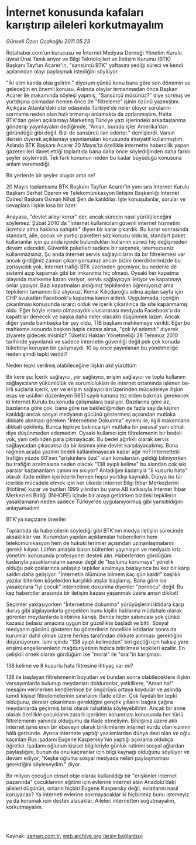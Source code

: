 # İnternet konusunda kafaları karıştırıp aileleri korkutmayalım

*Günseli Özen Ocakoğlu 2011.05.23*

<td class="columnist-detail">
<p>Rotahaber.com'un kurucusu ve İnternet Medyası Derneği Yönetim Kurulu üyesi Ünal Tanık arıyor ve Bilgi Teknolojileri ve İletişim Kurumu (BTK) Başkanı Tayfun Acarer'in, "sansürcü BTK" yaftasını yediği süreci ve kendi açılarından olayı paylaşmak istediğini söylüyor.</p>
<p>
<div id="haberMetinDiv">
<p>"İki elim kanda olsa gelirim." diyorum çünkü konu bana göre son dönemin ve geleceğin en önemli konusu. Aslında olaylar tırmanmadan önce Başkan Acarer ile makamında söyleşi yapmış, "Sansürcü müsünüz?" diye sormuş ve yurtdışına çıkmadan hemen önce de "filtreleme" işinin özünü yazmıştım. Açıkçası Atlanta'daki otel odasında Türkiye'de neler oluyor sorularını sormama neden olan hızlı tırmanışı anlamakta da zorlanmıştım. Hatta BTK'dan gelen açıklamayı Marketing Türkiye yazı işlerindeki arkadaşlarıma gönderip yayınlayalım dediğimde, "Aman, burada işler Amerika'dan göründüğü gibi değil. Bizi de sansürcü ilan ederler." demişlerdi. Varsın densin diyerek açıklamayı yayınlamaları konusunda inisiyatif kullanmıştım. Aslında BTK Başkanı Acarer 20 Mayıs'ta özellikle internette habercilik yapan gazetecileri davet ettiği toplantıda bana daha önce söylediğinden daha farklı şeyler söylemedi. Tek fark konunun neden bu kadar büyüdüğü konusuna anlam veremediği.
<p>Bir yerlerde bir şeyler oluyor ama ne!
<p>20 Mayıs toplantısına BTK Başkanı Tayfun Acarer'in yanı sıra İnternet Kurulu Başkanı Serhat Özeren ve Telekomünikasyon İletişim Başkanlığı İnternet Dairesi Başkanı Osman Nihat Şen de katıldılar. İşte konuşulanlar, sorular ve cevaplara ilişkin kısa bir özet:
<p>Anayasa, "devlet aileyi korur" der, ancak sürecin nasıl yürütüleceğini söylemez. Şubat 2010'da "İnternet kullanıcıları güvenli internet hizmetini ücretsiz alma hakkına sahiptir." diyen bir karar çıkardık. Bu karar sonrasında standart, aile, çocuk ve yurtiçi paketleri söz konusu oldu ki, standart paket kullananlar için şu anda içinde bulundukları kullanım süreci hiç değişmeden devam edecekti. Güvenlik paketleri sadece bir seçenek, istemezseniz kullanmazsınız. Şu anda internet servis sağlayıcıların da bir filtrelemesi var ancak girdiğiniz zaman çıkamıyorsunuz ancak bizim önerdiklerimizde bu zorlayıcılık yok. İnternet trafiği BTK üzerinden geçmiyor, bu nedenle de sistemi açıp kapamak gibi bir imkanımız hiç olmadı. Oysaki her kapatma olayında mahkeme kararı veriyor, servis sağlayıcıya iletiyor ve kapatmayı onlar yapıyor. Bazı kapatmaları aldığımız tepkilerden öğreniyoruz ama tepkilerin tamamını biz alıyoruz. Kemal Kılıçdaroğlu adına açılan sayfa için CHP avukatları Facebook'u kapatma kararı aldırdı. Uygulamada, içeriğin çıkarılması konusunda ısrarcı olduk ve içerik çıkarılınca da site kapanmamış oldu. Eğer böyle ısrarcı olmasaydık uluslararası medyada Facebook'u da kapattılar denecek ve başka daha neler olacaktı düşünmek lazım. Ancak diğer yanda bambaşka bir şey oldu, TİB başkanı mahkemeye verildi. Eğer bu mahkeme sonunda başkan hapis cezası alırsa, "çok iyi adamdı" diyerek ziyarete gidecek misiniz? Tüketici Hakları Yönetmeliği 28 Temmuz 2010 tarihinde yayınlandı ve sadece internetin güvenliği değil pek çok konuda tüketiciyi koruyan bir çalışmaydı. 10 ay önce yayınlanan bu yönetmeliğe neden şimdi tepki verildi?
<p>Neden tepki verilmiş olabileceğine ilişkin akıl yürüttüm
<p>Bir kere şu: İçe­rik sağ­la­yı­cı, yer sağ­la­yı­cı, eri­şim sağ­layı­cı ve top­lu kul­la­nım sağ­la­yı­cı­la­rın yü­küm­lü­lük ve sorum­lu­luk­la­rı ile in­ter­net or­ta­mın­da iş­le­nen be­lir­li suçlar­la içe­rik, yer ve eri­şim sağ­la­yı­cı­la­rı üze­rin­den müca­de­le­ye iliş­kin esas ve usûl­le­ri dü­zen­leyen 5651 sayılı kanuna tez elden bakmak gerekecek ki İnternet Kurulu bu konuda çalışmalara başlıyor. Bazılarına göre az, bazılarına göre çok, bana göre ise beklediğimden de fazla sayıda kişinin katıldığı ancak sosyal medyanın gücünü göstermesi açısından mutlaka dikkate alınması gereken "İnternetime Dokunma" eylemi ile, ilgili makamların dikkati çekilmiş. Bunca tepkiye bakınca işin mutlaka bir parasal yanı olmalı diye düşünmeden edemedim. Oysaki kullanıcı için filtrelemenin bir bedeli yok, yani cebinden para çıkmayacak. Bu bedel ağırlıklı olarak servis sağlayıcıdan çıkacaksa da bir kısmını yine devlet karşılayacakmış. Buna rağmen acaba yazılım bedeli katlanılmayacak kadar ağır mı? İnternetteki trafiğin yüzde 60'ının "erişkinlere özel" olan konulardan geldiği biliniyorken bu trafiğin azalmasına neden olacak "138 ayıplı kelime" bu alandan çok sıkı paralar kazananların canını mı sıkıyor? Anladığım kadarıyla "8 kusurlu hata" olarak ifade edilen içeriklerin hemen hepsi yurtdışı kaynaklı. Dünya bu tür içerikle mücadele etmek için her ülkede İnternet Bilgi İhbar Merkezlerini (Hotline) kurar ve bunları 1999 yılından bu yana AB katkısıyla İnternet İhbar Merkezleri Birliği (INHOPE) içinde bir araya getirirken bizdeki tepkilerin yasaklamanın neden sadece Türkiye'de uygulanıyormuş gibi yansıtıldığını anlayamadım!
<p>BTK'ya naçizane öneriler
<p>Toplantıda da habercilerin söylediği gibi BTK'nın medya iletişim sürecinde aksaklıklar var. Kurumdan yapılan açıklamalar habercilerin hem telekomünikasyon hem de hukuki terimler açısından uzmanlaşmalarını gerekli kılıyor. Lütfen anlaşılır basın bültenleri yayınlayın ve medyada kriz yönetimi konusunda profesyonel destek alın. Haberlerden gördüğüm kadarıyla yasaklamaların sansür değil de "toplumu korumaya" yönelik olduğu pek çoklarınca anlaşılıp tepkiler azalmaya başlayınca bu kez bir karşı saldırı daha gelişiyor. "İnternetin ölümüne bilmem kaç gün kaldı!" başlıklı yazılar biterken köşelerden karşılıklı atışlar başlamış. Bana göre ise yasakçılara "iyi çocuk" internetime dokunma diyenler "pornocu" değil. Bu kez haberciler arasında bir iletişim kazası yaşanmak üzere aman dikkat!
<p>Seçimler yaklaşıyorken "İnternetime dokunma" yürüyüşlerini iktidara karşı duruş gibi algılayanlarla gerçekten bunu kişilik haklarına müdahale olarak görenler meydanlarda birbirine karıştı. Bence hiçbir sakıncası yok çünkü kazasız belasız amacına uygun bir güzellikte başladı ve bitti. Sosyal medyanın gücünü gösteren bu gösterilerin öncelikle iktidarlar sonra da kurumlar dahil olmak üzere herkes tarafından dikkate alınması gerektiğini düşünüyorum. İsmi içinde "138 ayıplı kelimeden" biri geçtiği için haksız yere erişimi engellenenlerin mağduriyetinin hızlıca bitirilmesi tepkileri azaltır. En çelişkili örnek olarak gördüğüm ise "moral" ile "oral"in karışması.
<p>138 kelime ve 8 kusurlu hata filtresine ihtiyaç var mı?
<p>138 ile başlayan filtrelemenin boyutları ve bundan sonra olabileceklere ilişkin varsayımlarda bulunup meydanları dolduranlar, yetkililere, "Aman ha!" mesajını verirlerken kendilerince bir öngörüyü ortaya koydular ve aslında kendi kişisel filtrelemelerinin sınırlarını ifade ettiler. Çok faydalı bir tepki olduğunu, dersler çıkarılması gerektiğini gençlik yıllarını bağıra çağıra meydanlarda geçirmiş birisi olarak rahatlıkla söyleyebilirim. Ancak bir anne olarak özellikle çocukların zararlı içerikten korunması konusunda her türlü filtrelemenin yanında olduğumu da ifade etmeliyim. Bildiğiniz üzere aklı internet işine eren bir ebeveyn olarak birikimlerim internet kurdu olan kızımın hâlâ gerisinde. Ayrıca internete yaptığı yazılımlardan dünya devi olan ve oğlu kaçırılan Rus işadamı Eugene Kaspersky'nin yaptığı açıklama oldukça öğretici. İşadamı oğlunun kişisel bilgileriyle günlük rutinini sosyal ağlardan paylaştığını, bunun da onu kaçıranlar için bilgi kaynağı olduğunu söylüyor ve devam ediyor, "Keşke oğluma sosyal medyada neleri paylaşmaması gerektiğini söyleseydim." diyor.
<p>Bir milyon çocuğun cinsel obje olarak kullanıldığı bir "erişkinler internet pazarında" çocuklarının eğitimi için evlerine internet alan Anadolu'daki aileleri düşünün, onların hiçbiri Eugene Kaspersky değil, evlatlarını nasıl koruyacak? Ya interneti evlerine sokmayacaklar ki hiçbirimiz bunu istemeyiz ya da korumak için destek alacaklar. Aileleri internetten soğutmayalım, korkutmayalım.</p></p></p></p></p></p></p></p></p></p></p></p></div>
</p>


<p><br>
		 </br></p></td>

Kaynak: [zaman.com.tr](http://zaman.com.tr/yazar.do?yazino=1137527), [web.archive.org (arşiv bağlantısı)](http://web.archive.org/web/20110809063354/http://www.zaman.com.tr:80/yazar.do?yazino=1137527)
